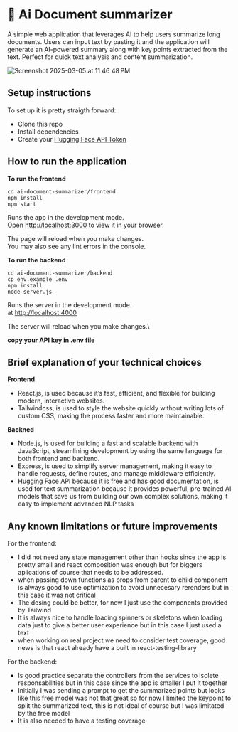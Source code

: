 # 🤖 Ai Document summarizer
A simple web application that leverages AI to help users summarize long documents. Users can input text by pasting it and the application will generate an AI-powered summary along with key points extracted from the text. Perfect for quick text analysis and content summarization.

![Screenshot 2025-03-05 at 11 46 48 PM](https://github.com/user-attachments/assets/06aa03fc-b611-42bc-8326-381493cad226)


## Setup instructions

To set up it is pretty straigth forward:

- Clone this repo
- Install dependencies
- Create your [Hugging Face API Token](https://huggingface.co/docs)

## How to run the application

**To run the frontend**
```
cd ai-document-summarizer/frontend
npm install
npm start
```
Runs the app in the development mode.\
Open [http://localhost:3000](http://localhost:3000) to view it in your browser.

The page will reload when you make changes.\
You may also see any lint errors in the console.

**To run the backend**
```
cd ai-document-summarizer/backend
cp env.example .env 
npm install
node server.js
```

Runs the server in the development mode.\
at [http://localhost:4000](http://localhost:4000)

The server will reload when you make changes.\

**copy your API key in .env file**

## Brief explanation of your technical choices

**Frontend**
- React.js, is used because it’s fast, efficient, and flexible for building modern, interactive websites.
- Tailwindcss, is used to style the website quickly without writing lots of custom CSS, making the process faster and more maintainable.

**Backned**
- Node.js, is used for building a fast and scalable backend with JavaScript, streamlining development by using the same language for both frontend and backend.
- Express, is used to simplify server management, making it easy to handle requests, define routes, and manage middleware efficiently.
- Hugging Face API because it is free and has good documentation, is used for text summarization because it provides powerful, pre-trained AI models that save us from building our own complex solutions, making it easy to implement advanced NLP tasks

## Any known limitations or future improvements

For the frontend:
- I did not need any state management other than hooks since the app is pretty small and react composition was enough but for biggers aplications of course that needs to be addressed.
- when passing down functions as props from parent to child component is always good to use optimization to avoid unnecesary rerenders but in this case it was not critical
- The desing could be better, for now I just use the components provided by Tailwind
- It is always nice to handle loading spinners or skeletons when loading data just to give a better user experience but in this case I just used a text
- when working on real project we need to consider test coverage, good news is that react already have a built in react-testing-library

For the backend:
- Is good practice separate the controllers from the services to isolete responsabilities but in this case since the app is smaller I put it together
- Initially I was sending a prompt to get the summarized points but looks like this free model was not that great so for now I limited the keypoint to split the summarized text, this is not ideal of course but I was limitated by the free model
- It is also needed to have a testing coverage



